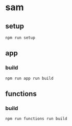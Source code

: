 # sam

## setup
```
npm run setup
```

## app
### build
```
npm run app run build
```

## functions
### build
```
npm run functions run build
```